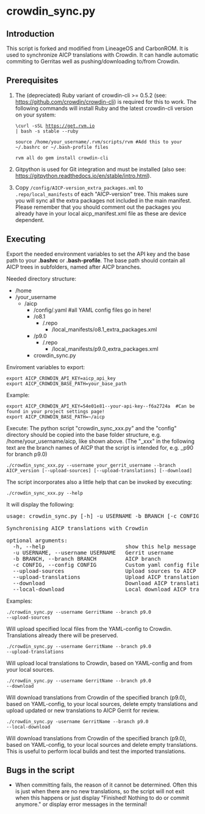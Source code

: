 crowdin_sync.py
==============

Introduction
------------
This script is forked and modified from LineageOS and CarbonROM. It is used to synchronize AICP translations with Crowdin.
It can handle automatic commiting to Gerritas well as pushing/downloading to/from Crowdin.


Prerequisites
-------------
1. The (depreciated) Ruby variant of crowdin-cli >= 0.5.2 (see: https://github.com/crowdin/crowdin-cli) is required for this to work.
   The following commands will install Ruby and the latest crowdin-cli version on your system:

    <code>\curl -sSL https://get.rvm.io | bash -s stable --ruby</code>

    <code>source /home/your_username/.rvm/scripts/rvm  #Add this to your ~/.bashrc or ~/.bash-profile files</code>

    <code>rvm all do gem install crowdin-cli</code>

2. Gitpython is used for Git integration and must be installed (also see: https://gitpython.readthedocs.io/en/stable/intro.html).

3. Copy <code>/config/AICP-version_extra_packages.xml</code> to <code>.repo/local_manifests</code> of each "AICP-version" tree.
   This makes sure you will sync all the extra packages not included in the main manifest.
   Please remember that you should comment out the packages you already have in your local aicp_manifest.xml file
   as these are device dependent.


Executing
---------
Export the needed environment variables to set the API key and the base path to your **.bashrc** or **.bash-profile**.
The base path should contain all AICP trees in subfolders, named after AICP branches.

Needed directory structure:

* /home
 * /your_username
   * /aicp
     * /config/.yaml  #all YAML config files go in here!
     * /o8.1
       * /.repo
         * /local_manifests/o8.1_extra_packages.xml
     * /p9.0
       * /.repo
         * /local_manifests/p9.0_extra_packages.xml
     * crowdin_sync.py

Enviroment variables to export:

    export AICP_CROWDIN_API_KEY=aicp_api_key
    export AICP_CROWDIN_BASE_PATH=your_base_path

Example:

    export AICP_CROWDIN_API_KEY=54e01e81--your-api-key--f6a2724a  #Can be found in your project settings page!
    export AICP_CROWDIN_BASE_PATH=~/aicp

Execute:
The python script "crowdin_sync_xxx.py" and the "config" directory should be copied into the base folder structure, e.g. /home/your_username/aicp, like shown above.
(The "_xxx" in the following text are the branch names of AICP that the script is intended for, e.g. _p90 for branch p9.0)

<code>./crowdin_sync_xxx.py --username your_gerrit_username --branch AICP_version [--upload-sources] [--upload-translations] [--download] </code>

The script incorporates also a little help that can be invoked by executing:

<code>./crowdin_sync_xxx.py --help</code>

It will display the following:

<pre>usage: crowdin_sync.py [-h] -u USERNAME -b BRANCH [-c CONFIG] [--upload-sources] [--upload-translations] [--download] [--local-download]

Synchronising AICP translations with Crowdin

optional arguments:
  -h, --help                         show this help message and exit
  -u USERNAME, --username USERNAME   Gerrit username
  -b BRANCH, --branch BRANCH         AICP branch
  -c CONFIG, --config CONFIG         Custom yaml config file to use
  --upload-sources                   Upload sources to AICP Crowdin
  --upload-translations              Upload AICP translations to Crowdin
  --download                         Download AICP translations from Crowdin
  --local-download                   Local download AICP translations from Crowdin to PC</pre>

Examples:

<code>./crowdin_sync.py --username GerritName --branch p9.0 --upload-sources</code>

Will upload specified local files from the YAML-config to Crowdin. Translations already there will be preserved.

<code>./crowdin_sync.py --username GerritName --branch p9.0 --upload-translations</code>

Will upload local translations to Crowdin, based on YAML-config and from your local sources.

<code>./crowdin_sync.py --username GerritName --branch p9.0 --download</code>

Will download translations from Crowdin of the specified branch (p9.0), based on YAML-config, to your local sources,
delete empty translations and upload updated or new translations to AICP Gerrit for review.

<code>./crowdin_sync.py -username GerritName --branch p9.0 --local-download</code>

Will download translations from Crowdin of the specified branch (p9.0), based on YAML-config, to your local sources
and delete empty translations. This is useful to perform local builds and test the imported translations.


Bugs in the script
------------------
 - When committing fails, the reason of it cannot be determined. Often this is just when there
   are no new translations, so the script will not exit when this happens or just display
   "Finished! Nothing to do or commit anymore." or display error messages in the terminal!
